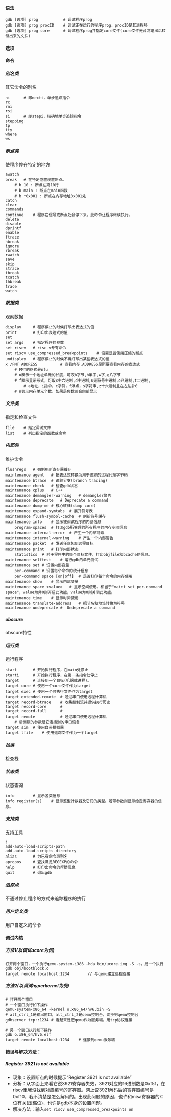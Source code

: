#### 语法

```
gdb [选项] prog			# 调试程序prog
gdb [选项] prog procID	# 调试正在运行的程序prog，procID是其进程号
gdb [选项] prog core		# 调试程序prog并指定core文件(core文件是异常退出后转储出来的文件)
```

#### 选项

#### 命令

##### 别名类

其它命令的别名

```
ni		# 即nexti，单步追踪指令
rc
rni
rsi
si		# 即stepi，精确地单步追踪指令
stepping
tp
tty
where
ws
```

##### 断点类

使程序停在特定的地方

```
awatch
break	# 在特定位置设置断点。
	# b 10 : 断点在第10行
	# b main : 断点在main函数
	# b *0x001 : 断点在内存地址0x001处
catch
clear
commands
continue	# 程序在信号或断点处会停下来，此命令让程序继续执行。
delete
disable
dprintf
enable
ftrace
hbreak
ignore
rbreak
rwatch
save
skip
strace
tbreak
tcatch
thbreak
trace
watch
```

##### 数据类

观察数据

```
display		# 程序停止的时候打印出表达式的值
print		# 打印出表达式的值
set
set args	# 指定程序的参数
set riscv	# risc-v专有命令
set riscv use_compressed_breakpoints	# 设置是否使用压缩的断点
undisplay	# 程序停止的时候不再打印出某些表达式的值
x /FMT ADDRESS			# 查看内存,ADDRESS是所要查看内存的表达式
	# FMT的格式是nfu
	# u表示一个地址单元的长度，可取b字节,h半字,w字,g八字节
	# f表示显示形式，可取x十六进制,d十进制,u无符号十进制,o八进制,t二进制,
		# a地址，i指令，c字符，f浮点，s字符串,z十六进制且在左边补0
	# n表示内存单元个数，如果是负数则会向前显示
```

##### 文件类

指定和检查文件

```
file	# 指定调试文件
list	# 列出指定的函数或命令
```

##### 内部的

维护命令

```
flushregs	# 强制刷新寄存器缓存
maintenance agent	# 把表达式转换为用于追踪的远程代理字节码
maintenance btrace	# 追踪分支(branch tracing)
maintenance check	# 检查gdb状态
maintenance cplus	# C++
maintenance demangler-warning	# demangler警告
maintenance deprecate	# Deprecate a command
maintenance dump-me	# 核心转储(dump core)
maintenance expand-symtabs	# 展开符号表
maintenance flush-symbol-cache	# 刷新符号缓存
maintenance info	# 显示被调试程序的内部信息
	program-spaces	# 打印gdb所管理的所有程序的内存空间信息
maintenance internal-error	# 产生一个内部错误
maintenance internal-warning	# 产生一个内部警告
maintenance packet	# 发送任意包到远程目标
maintenance print	# 打印内部状态
	statistics	# 对于程序中的每个目标文件，打印objfile和bcache的信息。
maintenance selftest	# 运行gdb的单元测试
maintenance set	# 设置内部变量
	per-command	# 设置每个命令的统计信息
	per-command space [on|off]	# 是否打印每个命令的内存使用
maintenance show	# 显示内部变量
maintenance space <value>	# 显示空间使用。相当于"maint set per-command space"，value为非0则开启此功能，value为0则关闭此功能。
maintenance time	# 显示时间使用
maintenance translate-address	# 把节名和地址转换为符号
maintenance undeprecate	#  Undeprecate a command
```



##### obscure

obscure特性

##### 运行类

运行程序

```
start		# 开始执行程序，在main处停止
starti		# 开始执行程序，在第一条指令处停止
target		# 连接到一个目标(机器或进程)。
target core	# 使用一个core文件作为target
target exec	# 使用一个可执行文件作为target
target extended-remote	# 通过串口使用远程计算机
target record-btrace	# 收集控制流并提供执行历史
target record-core		# 
target record-full		#
target remote			# 通过串口使用远程计算机
	# 后面跟的参数是它连接到的串口设备
target sim	# 使用自带模拟器
target tfile	# 使用追踪文件作为一个target
```

##### 栈类

检查栈

##### 状态类

状态查询

```
info		# 显示各类信息
info register(s)	# 显示整型计数器及它们的类型。若带参数则显示给定寄存器的信息。
```

##### 支持类

支持工具

```
!
add-auto-load-scripts-path
add-auto-load-scripts-directory
alias		# 为已有命令取别名
apropos		# 查找满足REGEXP的命令
help		# 打印出命令的帮助信息
quit		# 退出gdb
```

##### 追踪点

不通过停止程序的方式来追踪程序的执行

##### 用户定义类

用户自定义的命令

#### 调试内核

##### 方法1(以调试ucore为例)

```
打开两个窗口，一个执行qemu-system-i386 -hda bin/ucore.img -S -s，另一个执行gdb obj/bootblock.o
target remote localhost:1234		// 与qemu建立远程连接
```

##### 方法2(以调试hyperkernel为例)

```
# 打开两个窗口
# 一个窗口执行如下操作
qemu-system-x86_64 -kernel o.x86_64/hv6.bin -S
# alt_ctrl_1是输出窗口，alt_ctrl_2是qemu控制台，切换到qemu控制台
gdbserver tcp::1234	# 看起来是把qemu作为服务端，用tcp协议连接

# 另一个窗口执行如下操作
gdb o.x86_64/hv6.elf
target remote localhost:1234	# 连接到qemu服务端
```

#### 错误与解决方法：

##### Register 3921 is not available

- 现象：设置断点的时候提示“Register 3921 is not available”
- 分析：从字面上来看它说3921寄存器失效，3921对应的16进制数是0xf51，在riscv里我没找到对应编号的寄存器。网上说3921解码后的寄存器编号是0xf10，我不清楚是怎么解码的。出现此问题的原因，也许和misa寄存器的Ｃ位有关(压缩位)，也许是gdb本身的设置问题。
- 解决方法：输入`set riscv use_compressed_breakpoints on`
